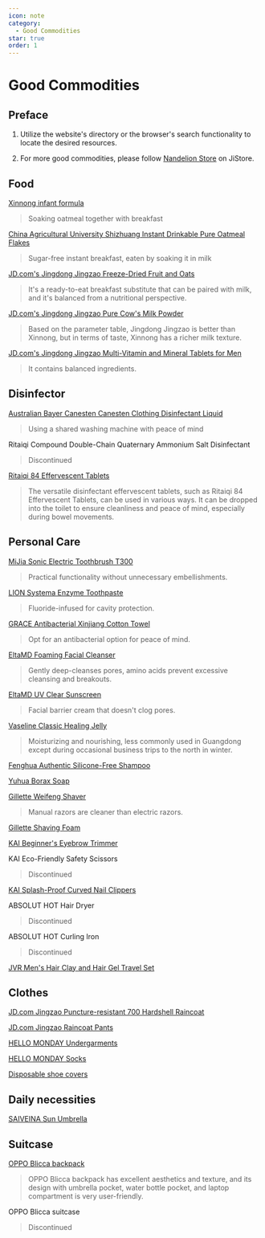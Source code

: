 ```yaml
---
icon: note
category:
  - Good Commodities
star: true
order: 1
---
```


# Good Commodities

## Preface

1. Utilize the website's directory or the browser's search functionality to locate the desired resources.

2. For more good commodities, please follow [Nandelion Store](https://m.jstore.site/store/5e881d1a5ededd00186f03ce) on JiStore.

## Food

[Xinnong infant formula](https://m.tb.cn/h.52tV1PK)
> Soaking oatmeal together with breakfast

[China Agricultural University Shizhuang Instant Drinkable Pure Oatmeal Flakes](https://m.tb.cn/h.52cBWYS)
> Sugar-free instant breakfast, eaten by soaking it in milk

[JD.com's Jingdong Jingzao Freeze-Dried Fruit and Oats](https://u.jd.com/gGRdg7j)
> It's a ready-to-eat breakfast substitute that can be paired with milk, and it's balanced from a nutritional perspective.

[JD.com's Jingdong Jingzao Pure Cow's Milk Powder](https://u.jd.com/g1HZt6x)
> Based on the parameter table, Jingdong Jingzao is better than Xinnong, but in terms of taste, Xinnong has a richer milk texture.

[JD.com's Jingdong Jingzao Multi-Vitamin and Mineral Tablets for Men](https://u.jd.com/gaHFKAn)
> It contains balanced ingredients.

## Disinfector

[Australian Bayer Canesten Canesten Clothing Disinfectant Liquid](https://m.tb.cn/h.5XRxbW4)
> Using a shared washing machine with peace of mind

Ritaiqi Compound Double-Chain Quaternary Ammonium Salt Disinfectant
> Discontinued

[Ritaiqi 84 Effervescent Tablets](https://m.tb.cn/h.52XZoLZ?tk=6m3LdwcEDao)
> The versatile disinfectant effervescent tablets, such as Ritaiqi 84 Effervescent Tablets, can be used in various ways. It can be dropped into the toilet to ensure cleanliness and peace of mind, especially during bowel movements.

## Personal Care

[MiJia Sonic Electric Toothbrush T300](https://m.tb.cn/h.5O5hwxT?tk=B3xxWUatKl7)
> Practical functionality without unnecessary embellishments.

[LION Systema Enzyme Toothpaste](https://m.tb.cn/h.5Nf3ux0)
> Fluoride-infused for cavity protection.

[GRACE Antibacterial Xinjiang Cotton Towel](https://m.tb.cn/h.5mjPyVJ)
> Opt for an antibacterial option for peace of mind.

[EltaMD Foaming Facial Cleanser](https://m.tb.cn/h.5NkXlen)
> Gently deep-cleanses pores, amino acids prevent excessive cleansing and breakouts.

[EltaMD UV Clear Sunscreen](https://m.tb.cn/h.5OlMmfb)
> Facial barrier cream that doesn't clog pores.

[Vaseline Classic Healing Jelly](https://m.tb.cn/h.5mXBBGP)
> Moisturizing and nourishing, less commonly used in Guangdong except during occasional business trips to the north in winter.

[Fenghua Authentic Silicone-Free Shampoo](https://m.tb.cn/h.5mqDNfG)

[Yuhua Borax Soap](https://m.tb.cn/h.5OlGGAL)

[Gillette Weifeng Shaver](https://m.tb.cn/h.5N4uK7H)
> Manual razors are cleaner than electric razors.

[Gillette Shaving Foam](https://m.tb.cn/h.5N9BX7t)

[KAI Beginner's Eyebrow Trimmer](https://m.tb.cn/h.5mjbN9h)

KAI Eco-Friendly Safety Scissors
> Discontinued

[KAI Splash-Proof Curved Nail Clippers](https://m.tb.cn/h.5O55yVi)

ABSOLUT HOT Hair Dryer
> Discontinued

ABSOLUT HOT Curling Iron
> Discontinued

[JVR Men's Hair Clay and Hair Gel Travel Set](https://m.tb.cn/h.5mXtL6Z)

## Clothes

[JD.com Jingzao Puncture-resistant 700 Hardshell Raincoat](https://u.jd.com/ggHFoar)

[JD.com Jingzao Raincoat Pants](https://u.jd.com/grHHLe4)

[HELLO MONDAY Undergarments](https://m.tb.cn/h.5mjkkHb?tk=5BDYWUZZGMG)

[HELLO MONDAY Socks](https://m.tb.cn/h.5Nfh2Kr?tk=GSVfWUZZhJE)

[Disposable shoe covers](https://m.tb.cn/h.TbMka2m)

## Daily necessities

[SAIVEINA Sun Umbrella](https://m.tb.cn/h.5OwosCh)

## Suitcase

[OPPO Blicca backpack](https://j.youzan.com/0zd3S6)
> OPPO Blicca backpack has excellent aesthetics and texture, and its design with umbrella pocket, water bottle pocket, and laptop compartment is very user-friendly.

OPPO Blicca suitcase
> Discontinued